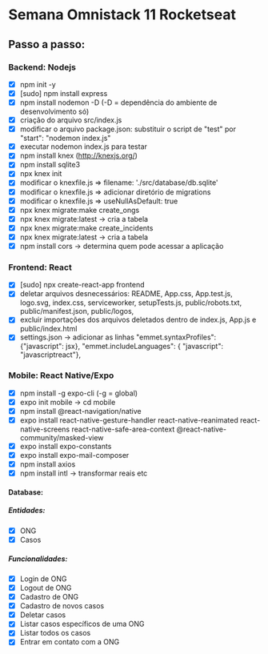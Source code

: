 # Semana Omnistack 11 Rocketseat

## Passo a passo: 

### Backend: Nodejs

- [x] npm init -y
- [x] [sudo] npm install express
- [x] npm install nodemon -D (-D = dependência do ambiente de desenvolvimento só)
- [x] criação do arquivo src/index.js
- [x] modificar o arquivo package.json: substituir o script de "test" por "start": "nodemon index.js"
- [x] executar nodemon index.js para testar
- [x] npm install knex (http://knexjs.org/)
- [x] npm install sqlite3
- [x] npx knex init
- [x] modificar o knexfile.js => filename: './src/database/db.sqlite'
- [x] modificar o knexfile.js => adicionar diretório de migrations
- [x] modificar o knexfile.js => useNullAsDefault: true
- [x] npx knex migrate:make create_ongs
- [x] npx knex migrate:latest -> cria a tabela
- [x] npx knex migrate:make create_incidents
- [x] npx knex migrate:latest -> cria a tabela
- [x] npm install cors -> determina quem pode acessar a aplicação

### Frontend: React

- [x] [sudo] npx create-react-app frontend
- [x] deletar arquivos desnecessários: README, App.css, App.test.js, logo.svg, index.css, serviceworker, setupTests.js, public/robots.txt, public/manifest.json, public/logos, 
- [x] excluir importações dos arquivos deletados dentro de index.js, App.js e public/index.html
- [x] settings.json -> adicionar as linhas "emmet.syntaxProfiles": {"javascript": jsx}, "emmet.includeLanguages": { "javascript": "javascriptreact"},

### Mobile: React Native/Expo

- [x] npm install -g expo-cli (-g = global)
- [x] expo init mobile -> cd mobile
- [x] npm install @react-navigation/native
- [x] expo install react-native-gesture-handler react-native-reanimated react-native-screens react-native-safe-area-context @react-native-community/masked-view
- [x] expo install expo-constants
- [x] expo install expo-mail-composer 
- [x] npm install axios
- [x] npm install intl -> transformar reais etc

#### Database: 
##### Entidades: 
- [x] ONG
- [x] Casos

##### Funcionalidades: 
- [x] Login de ONG
- [x] Logout de ONG
- [x] Cadastro de ONG
- [x] Cadastro de novos casos
- [x] Deletar casos
- [x] Listar casos específicos de uma ONG
- [x] Listar todos os casos 
- [x] Entrar em contato com a ONG